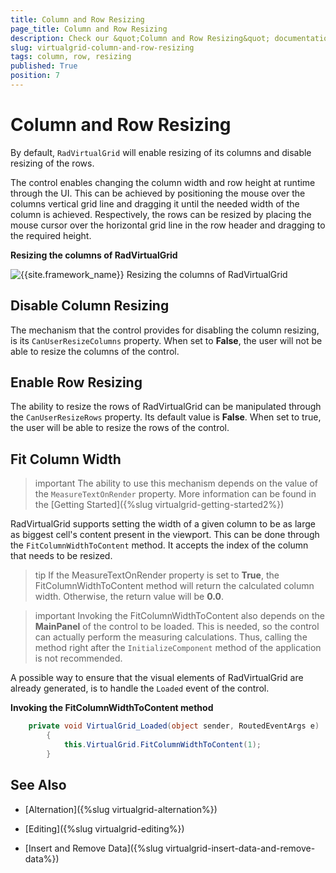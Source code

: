```yaml
---
title: Column and Row Resizing 
page_title: Column and Row Resizing
description: Check our &quot;Column and Row Resizing&quot; documentation article for the RadVirtualGrid {{ site.framework_name }} control.
slug: virtualgrid-column-and-row-resizing
tags: column, row, resizing
published: True
position: 7
---
```


# Column and Row Resizing

By default, `RadVirtualGrid` will enable resizing of its columns and disable resizing of the rows.

The control enables changing the column width and row height at runtime through the UI. This can be achieved by positioning the mouse over the columns vertical grid line and dragging it until the needed width of the column is achieved. Respectively, the rows can be resized by placing the mouse cursor over the horizontal grid line in the row header and dragging to the required height.

__Resizing the columns of RadVirtualGrid__

![{{site.framework_name}} Resizing the columns of RadVirtualGrid](images/RadVirtualGrid_Features_ColumnAndRowResizing_01.png)

## Disable Column Resizing

The mechanism that the control provides for disabling the column resizing, is its `CanUserResizeColumns` property. When set to __False__, the user will not be able to resize the columns of the control.

## Enable Row Resizing

The ability to resize the rows of RadVirtualGrid can be manipulated through the `CanUserResizeRows` property. Its default value is __False__. When set to true, the user will be able to resize the rows of the control.

## Fit Column Width

>important The ability to use this mechanism depends on the value of the `MeasureTextOnRender` property. More information can be found in the [Getting Started]({%slug virtualgrid-getting-started2%})

RadVirtualGrid supports setting the width of a given column to be as large as biggest cell's content present in the viewport. This can be done through the `FitColumnWidthToContent` method. It accepts the index of the column that needs to be resized.

>tip If the MeasureTextOnRender property is set to __True__, the FitColumnWidthToContent method will return the calculated column width. Otherwise, the return value will be __0.0__.

>important Invoking the FitColumnWidthToContent also depends on the __MainPanel__ of the control to be loaded. This is needed, so the control can actually perform the measuring calculations. Thus, calling the method right after the `InitializeComponent` method of the application is not recommended.

A possible way to ensure that the visual elements of RadVirtualGrid are already generated, is to handle the `Loaded` event of the control. 

__Invoking the FitColumnWidthToContent method__
```C#
	private void VirtualGrid_Loaded(object sender, RoutedEventArgs e)
        {
            this.VirtualGrid.FitColumnWidthToContent(1);
        }
```

## See Also

* [Alternation]({%slug virtualgrid-alternation%})

* [Editing]({%slug virtualgrid-editing%})

* [Insert and Remove Data]({%slug virtualgrid-insert-data-and-remove-data%})

